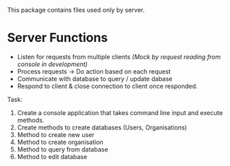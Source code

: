 This package contains files used only by server.

# Server Functions
- Listen for requests from multiple clients _(Mock by request reading from console in development)_
- Process requests -> Do action based on each request
- Communicate with database to query / update dabase
- Respond to client & close connection to client once responded.

Task:
1. Create a console application that takes command line input and execute methods.
2. Create methods to create databases (Users, Organisations)
3. Method to create new user
4. Method to create organisation
5. Method to query from database
6. Method to edit database
